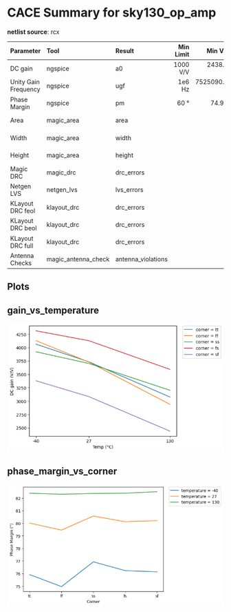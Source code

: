 
# CACE Summary for sky130_op_amp

**netlist source**: rcx

|      Parameter       |         Tool         |     Result      | Min Limit  |  Min Value   | Typ Target |  Typ Value   | Max Limit  |  Max Value   |  Status  |
| :------------------- | :------------------- | :-------------- | ---------: | -----------: | ---------: | -----------: | ---------: | -----------: | :------: |
| DC gain              | ngspice              | a0                   |        1000 V/V | 2438.830 V/V |          any | 3703.750 V/V |          any | 4312.820 V/V |   Pass ✅    |
| Unity Gain Frequency | ngspice              | ugf                  |          1e6 Hz | 7525090.000 Hz |          any | 11571900.000 Hz |          any | 16703300.000 Hz |   Pass ✅    |
| Phase Margin         | ngspice              | pm                   |            60 ° |   74.963 ° |          any |   80.121 ° |          any |   82.508 ° |   Pass ✅    |
| Area                 | magic_area           | area                 |               ​ |          ​ |            ​ |          ​ |     9600 µm² | 6689.038 µm² |   Pass ✅    |
| Width                | magic_area           | width                |               ​ |          ​ |            ​ |          ​ |          any |  88.275 µm |   Pass ✅    |
| Height               | magic_area           | height               |               ​ |          ​ |            ​ |          ​ |          any |  75.775 µm |   Pass ✅    |
| Magic DRC            | magic_drc            | drc_errors           |               ​ |          ​ |            ​ |          ​ |            0 |          0 |   Pass ✅    |
| Netgen LVS           | netgen_lvs           | lvs_errors           |               ​ |          ​ |            ​ |          ​ |            0 |          0 |   Pass ✅    |
| KLayout DRC feol     | klayout_drc          | drc_errors           |               ​ |          ​ |            ​ |          ​ |            0 |          0 |   Pass ✅    |
| KLayout DRC beol     | klayout_drc          | drc_errors           |               ​ |          ​ |            ​ |          ​ |            0 |          0 |   Pass ✅    |
| KLayout DRC full     | klayout_drc          | drc_errors           |               ​ |          ​ |            ​ |          ​ |            0 |          0 |   Pass ✅    |
| Antenna Checks       | magic_antenna_check  | antenna_violations   |               ​ |          ​ |            ​ |          ​ |            0 |          0 |   Pass ✅    |


## Plots

## gain_vs_temperature

![gain_vs_temperature](./sky130_op_amp/rcx/gain_vs_temperature.png)

## phase_margin_vs_corner

![phase_margin_vs_corner](./sky130_op_amp/rcx/phase_margin_vs_corner.png)

